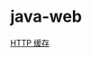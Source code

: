 # java-web

[HTTP 缓存](https://developers.google.com/web/fundamentals/performance/optimizing-content-efficiency/http-caching?hl=zh-cn)